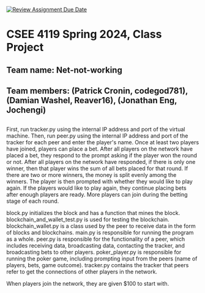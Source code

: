 [![Review Assignment Due Date](https://classroom.github.com/assets/deadline-readme-button-24ddc0f5d75046c5622901739e7c5dd533143b0c8e959d652212380cedb1ea36.svg)](https://classroom.github.com/a/-Lgd7v9y)
# CSEE 4119 Spring 2024, Class Project
## Team name: Net-not-working
## Team members: (Patrick Cronin, codegod781), (Damian Washel, Reaver16), (Jonathan Eng, Jochengi)
## 

First, run tracker.py using the internal IP address and port of the virtual machine.  Then, run peer.py using the internal IP address and port of the tracker for each peer and enter the player's name.  Once at least two players have joined, players can place a bet.  After all players on the network have placed a bet, they respond to the prompt asking if the player won the round or not.  After all players on the network have responded, if there is only one winner, then that player wins the sum of all bets placed for that round.  If there are two or more winners, the money is split evenly among the winners.  The player is then prompted with whether they would like to play again.  If the players would like to play again, they continue placing bets after enough players are ready.  More players can join during the betting stage of each round.

block.py initializes the block and has a function that mines the block.  blockchain_and_wallet_test.py is used for testing the blockchain.  blockchain_wallet.py is a class used by the peer to receive data in the form of blocks and blockchains.  main.py is responsible for running the program as a whole.  peer.py is responsible for the functionality of a peer, which includes receiving data, broadcasting data, contacting the tracker, and broadcasting bets to other players.  poker_player.py is responsible for running the poker game, including prompting input from the peers (name of players, bets, game outcome).  tracker.py contains the tracker that peers refer to get the connections of other players in the network.

When players join the network, they are given $100 to start with.
